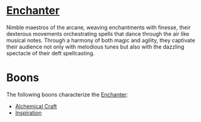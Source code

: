# [Enchanter](Enchanter.md)
Nimble maestros of the arcane, weaving enchantments with finesse, their dexterous movements orchestrating spells that dance through the air like musical notes. Through a harmony of both magic and agility, they captivate their audience not only with melodious tunes but also with the dazzling spectacle of their deft spellcasting.

# Boons
The following boons characterize the [Enchanter](Enchanter.md):

- [Alchemical Craft](../../v1/Boons/Alchemical%20Craft.md)
- [Inspiration](../../v1/Boons/Inspiration.md)